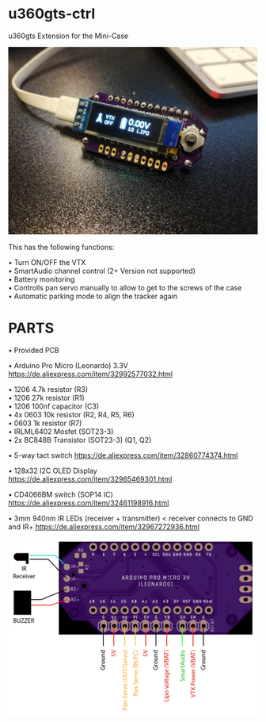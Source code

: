 # u360gts-ctrl
u360gts Extension for the Mini-Case

<img src="https://raw.githubusercontent.com/skaman82/u360gts-ctrl/master/images/IMG.jpg"/>


This has the following functions:

• Turn ON/OFF the VTX</br>
• SmartAudio channel control (2+ Version not supported)</br>
• Battery monitoring</br>
• Controlls pan servo manually to allow to get to the screws of the case</br>
• Automatic parking mode to align the tracker again</br>


# PARTS
• Provided PCB

• Arduino Pro Micro (Leonardo) 3.3V
https://de.aliexpress.com/item/32992577032.html

• 1206 4.7k resistor (R3)</br>
• 1206 27k resistor (R1)</br>
• 1206 100nf capacitor (C3)</br>
• 4x 0603 10k resistor (R2, R4, R5, R6)</br>
• 0603 1k resistor (R7)</br>
• IRLML6402 Mosfet (SOT23-3)</br>
• 2x BC848B Transistor (SOT23-3) (Q1, Q2)</br>

• 5-way tact switch
https://de.aliexpress.com/item/32860774374.html

• 128x32 I2C OLED Display
https://de.aliexpress.com/item/32965469301.html

• CD4066BM switch (SOP14 IC)
https://de.aliexpress.com/item/32461198916.html

• 3mm 940nm IR LEDs (receiver + transmitter) < receiver connects to GND and IR+
https://de.aliexpress.com/item/32967272936.html


<img src="https://raw.githubusercontent.com/skaman82/u360gts-ctrl/master/images/connections.png"/>
